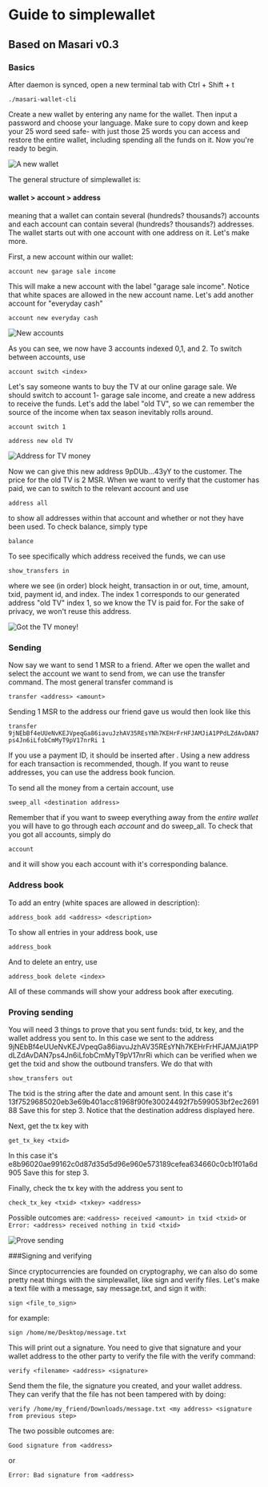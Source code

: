 # Guide to simplewallet
## Based on Masari v0.3

### Basics

After daemon is synced, open a new terminal tab with Ctrl + Shift + t

`./masari-wallet-cli`

Create a new wallet by entering any name for the wallet. Then input a password and choose your language. Make sure to copy down
and keep your 25 word seed safe- with just those 25 words you can access and restore the entire wallet, including spending all
the funds on it. Now you're ready to begin.

![A new wallet](https://github.com/Satori-Nakamoto/simplewallet-guide/blob/master/create_new_wallet.png)

The general structure of simplewallet is:

#### wallet > account > address

meaning that a wallet can contain several (hundreds? thousands?) accounts and each account can contain several 
(hundreds? thousands?) addresses. The wallet starts out with one account with one address on it. Let's make more.

First, a new account within our wallet:

`account new garage sale income`

This will make a new account with the label "garage sale income". Notice that white spaces are allowed in the new account name.
Let's add another account for "everyday cash"

`account new everyday cash`

![New accounts](https://github.com/Satori-Nakamoto/simplewallet-guide/blob/master/new_accts.png)

As you can see, we now have 3 accounts indexed 0,1, and 2. To switch between accounts, use 

`account switch <index>`

Let's say someone wants to buy the TV at our online garage sale. We should switch to account 1- garage sale income, and create 
a new address to receive the funds. Let's add the label "old TV", so we can remember the source of the income when tax season 
inevitably rolls around.

`account switch 1`

`address new old TV`

![Address for TV money](https://github.com/Satori-Nakamoto/simplewallet-guide/blob/master/new_add_oldTV.png)

Now we can give this new address 9pDUb...43yY to the customer. The price for the old TV is 2 MSR. When we want to verify that
the customer has paid, we can to switch to the relevant account and use

`address all`

to show all addresses within that account and whether or not they have been used. To check balance, simply type

`balance`

To see specifically which address received the funds, we can use

`show_transfers in`

where we see (in order) block height, transaction in or out, time, amount, txid, payment id, and index. The index 1
corresponds to our generated address "old TV" index 1, so we know the TV is paid for. For the sake of privacy, we won't reuse 
this address.

![Got the TV money!](https://github.com/Satori-Nakamoto/simplewallet-guide/blob/master/payment_receive_index1.png)

### Sending

Now say we want to send 1 MSR to a friend. After we open the wallet and select the account we want to send from, we can
use the transfer command. The most general transfer command is

`transfer <address> <amount>`

Sending 1 MSR to the address our friend gave us would then look like this

`transfer 9jNEbBf4eUUeNvKEJVpeqGa86iavuJzhAV35REsYNh7KEHrFrHFJAMJiA1PPdLZdAvDAN7ps4Jn6iLfobCmMyT9pV17nrRi 1`

If you use a payment ID, it should be inserted after <amount>. Using a new address for each transaction is recommended, though.
If you want to reuse addresses, you can use the address book funcion.
 
 To send all the money from a certain account, use
 
 `sweep_all <destination address>`
 
 Remember that if you want to sweep everything away from the *entire wallet* you will have to go through each *account* and do
 sweep_all. To check that you got all accounts, simply do
 
 `account`
 
 and it will show you each account with it's corresponding balance.

### Address book

To add an entry (white spaces are allowed in description):

`address_book add <address> <description>`

To show all entries in your address book, use

`address_book`

And to delete an entry, use

`address_book delete <index>`

All of these commands will show your address book after executing.

### Proving sending

You will need 3 things to prove that you sent funds: txid, tx key, and the wallet address you sent to. In this case we sent
to the address
9jNEbBf4eUUeNvKEJVpeqGa86iavuJzhAV35REsYNh7KEHrFrHFJAMJiA1PPdLZdAvDAN7ps4Jn6iLfobCmMyT9pV17nrRi
which can be verified when we get the txid and show the outbound transfers. We do that with

`show_transfers out`

The txid is the string after the date and amount sent. In this case it's
13f7529685020eb3e69b401acc81968f90fe30024492f7b599053bf2ec269188
Save this for step 3. Notice that the destination address displayed here.

Next, get the tx key with

`get_tx_key <txid>`

In this case it's
e8b96020ae99162c0d87d35d5d96e960e573189cefea634660c0cb1f01a6d905
Save this for step 3.

Finally, check the tx key with the address you sent to

`check_tx_key <txid> <txkey> <address>`

Possible outcomes are:
 `<address> received <amount> in txid <txid>`
or
 `Error: <address> received nothing in txid <txid>`
 
 ![Prove sending](https://github.com/Satori-Nakamoto/simplewallet-guide/blob/master/prove_sending.png)

###Signing and verifying

Since cryptocurrencies are founded on cryptography, we can also do some pretty neat things with the simplewallet, like
sign and verify files. Let's make a text file with a message, say message.txt, and sign it with:

`sign <file_to_sign>`

for example: 

`sign /home/me/Desktop/message.txt`

This will print out a signature. You need to give that signature and your wallet address to the other party to 
verify the file with the verify command:

`verify <filename> <address> <signature>`

Send them the file, the signature you created, and your wallet address. They can verify that the file has not been 
tampered with by doing:

`verify /home/my_friend/Downloads/message.txt <my address> <signature from previous step>`

The two possible outcomes are:

 `Good signature from <address>`

or

 `Error: Bad signature from <address>`
